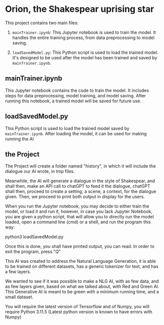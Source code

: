 # Orion, the Shakespear uprising star

This project contains two main files:

1. `mainTrainer.ipynb`: This Jupyter notebook is used to train the model. It handles the entire training process, from data preprocessing to model saving.

2. `loadSavedModel.py`: This Python script is used to load the trained model. It's designed to be used after the model has been trained and saved by `mainTrainer.ipynb`.

## mainTrainer.ipynb

This Jupyter notebook contains the code to train the model. It includes steps for data preprocessing, model training, and model saving. After running this notebook, a trained model will be saved for future use.

## loadSavedModel.py

This Python script is used to load the trained model saved by `mainTrainer.ipynb`. After loading the model, it can be used for making running the AI

## the Project

The Project will create a folder named "history", in which it will include the dialogue our AI wrote, in tmp files.

Meanwhile, the AI will generate a dialogue in the style of Shakespear, and shall then, make an API call to chatGPT to feed it the dialogue, chatGPT shall then, proceed to create a setting, a scene, a context, for the dialogue given. Then, we proceed to print both output in display for the users.

When you run the Jupyter notebook, you may decide to either train the model, or load it and run it, however, in case you lack Jupyter Notebook, you are given a python script, that will allow you to directly run the model loaded, open a command line (cmd) or a shell, and run the program this way:

python3 loadSavedModel.py


Once this is done, you shall have printed output, you can read. In order to exit the program, press "Q"



This AI was created to address the Natural Language Generation, it is able to be trained on different datasets, has a generic tokenizer for text, and has a few layers. 

We wanted to see if it was possible to make a NLG AI, with as few data, and as few layers given, based on what we talked about, with Red and Green AI. This Generative AI is meant to be green with a minimum running time, and a small dataset.

You will require the latest version of Tensorflow and of Numpy, you will require Python 3.11.5 (Latest python version is known to have errors with Numpy)